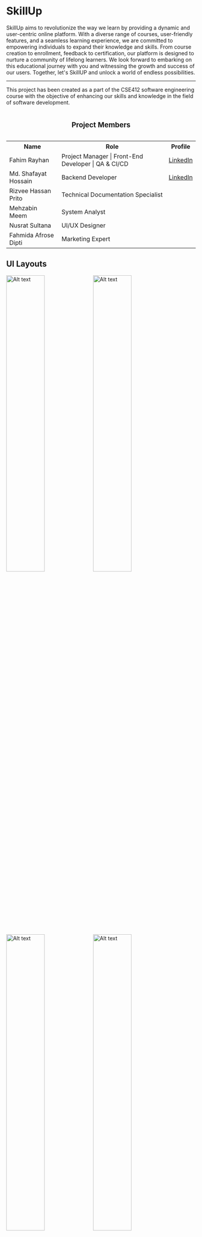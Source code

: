# SkillUp

SkillUp aims to revolutionize the way we learn by providing a dynamic
and user-centric online platform. With a diverse range of courses, user-friendly features,
and a seamless learning experience, we are committed to empowering individuals to
expand their knowledge and skills. From course creation to enrollment, feedback to
certification, our platform is designed to nurture a community of lifelong learners. We
look forward to embarking on this educational journey with you and witnessing the
growth and success of our users. Together, let's SkillUP and unlock a world of endless
possibilities.

<hr>

This project has been created as a part of the CSE412 software engineering course with the objective of enhancing our skills and knowledge in the field of software development.

<table style="margin: auto;">
      <caption>
        <h3>Project Members</h3>
      </caption>
      <tr>
        <th>Name</th>
        <th>Role</th>
        <th>Profile</th>
      </tr>
      <tr>
        <td>Fahim Rayhan</td>
        <td>
          Project Manager | Front-End Developer | QA & CI/CD
        </td>
        <td>
          <a
            href="https://www.linkedin.com/in/fahim-rayhan/"
            target="_blank"
          >LinkedIn</a>
        </td>
      </tr>
      <tr>
        <td>Md. Shafayat Hossain</td>
        <td>Backend Developer</td>
        <td>
          <a
            href="https://www.linkedin.com/in/shafayat-hossain-84a32b1b8/"
            target="_blank"
          >LinkedIn</a>
        </td>
      </tr>
      <tr>
        <td>Rizvee Hassan Prito</td>
        <td>Technical Documentation Specialist</td>
        <td>
          <a href="http://" target="_blank" rel="noopener noreferrer"></a>
        </td>
      </tr>
      <tr>
        <td>Mehzabin Meem</td>
        <td>System Analyst</td>
        <td>
          <a href="http://" target="_blank" rel="noopener noreferrer"></a>
        </td>
      </tr>
      <tr>
        <td>Nusrat Sultana</td>
        <td>UI/UX Designer</td>
        <td>
          <a href="http://" target="_blank" rel="noopener noreferrer"></a>
        </td>
      </tr>
      <tr>
        <td>Fahmida Afrose Dipti</td>
        <td>Marketing Expert</td>
        <td>
          <a href="http://" target="_blank" rel="noopener noreferrer"></a>
        </td>
      </tr>
    </table>

## UI Layouts

<img src="/screenshots/p16.png"
  alt="Alt text"
  title="P16"
  width=45%>
<img src="/screenshots/p17.png"
  alt="Alt text"
  title="P17"
  width=45%>
<img src="/screenshots/p18.png"
  alt="Alt text"
  title="P18"
  width=45%>
<img src="/screenshots/p19.png"
  alt="Alt text"
  title="P19"
  width=45%>
<img src="/screenshots/p1.png"
  alt="Alt text"
  title="P1"
  width=45%>
<img src="/screenshots/p6.png"
  alt="Alt text"
  title="P6"
  width=45%>
<img src="/screenshots/p2.png"
  alt="Alt text"
  title="P2"
  width=45%>
<img src="/screenshots/p5.png"
  alt="Alt text"
  title="P5"
  width=45%>
<img src="/screenshots/p4.png"
  alt="Alt text"
  title="P4"
  width=45%>
<img src="/screenshots/p7.png"
  alt="Alt text"
  title="P7"
  width=45%>

<img src="/screenshots/p3.png"
  alt="Alt text"
  title="P3"
  width=45%>
<img src="/screenshots/p8.png"
  alt="Alt text"
  title="P8"
  width=45%>
<img src="/screenshots/p9.png"
  alt="Alt text"
  title="P9"
  width=45%>
<img src="/screenshots/p10.png"
  alt="Alt text"
  title="P10"
  width=45%>
<img src="/screenshots/p11.png"
  alt="Alt text"
  title="P11"
  width=45%>
<img src="/screenshots/p12.png"
  alt="Alt text"
  title="P12"
  width=45%>
<img src="/screenshots/p13.png"
  alt="Alt text"
  title="P13"
  width=45%>
<img src="/screenshots/p15.png"
  alt="Alt text"
  title="P15"
  width=45%>
<img src="/screenshots/p14.png"
  alt="Alt text"
  title="P14"
  width=45%>
